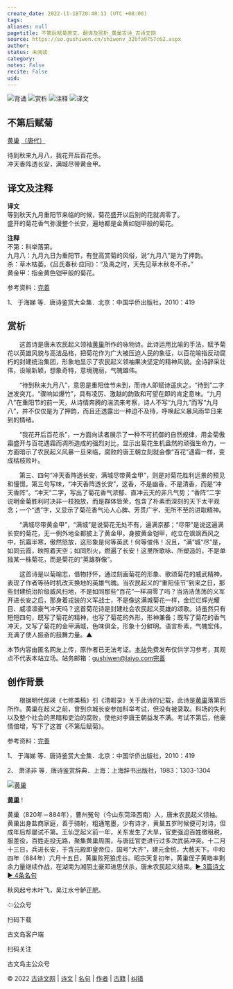 ```yaml
---
create_date: 2022-11-18T20:40:13 (UTC +08:00)
tags: 
aliases: null
pagetitle: 不第后赋菊原文、翻译及赏析_黄巢古诗_古诗文网
source: https://so.gushiwen.cn/shiwenv_32bfa9757c62.aspx
author: 
status: 未阅读
category: 
notes: False
recite: False
uid: 
---
```


![背诵](https://song.gushiwen.cn/siteimg/bei-pic.png) ![赏析](https://song.gushiwen.cn/siteimg/shang-pic.png) ![注释](https://song.gushiwen.cn/siteimg/zhu-pic.png) ![译文](https://song.gushiwen.cn/siteimg/yi-pic.png)

## 不第后赋菊

[黄巢](https://so.gushiwen.cn/authorv_45bdbf3f2268.aspx) [〔唐代〕](https://so.gushiwen.cn/shiwens/default.aspx?cstr=%e5%94%90%e4%bb%a3)

待到秋来九月八，我花开后百花杀。  
冲天香阵透长安，满城尽带黄金甲。

## 译文及注释



**译文**  
等到秋天九月重阳节来临的时候，菊花盛开以后别的花就凋零了。  
盛开的菊花香气弥漫整个长安，遍地都是金黄如铠甲般的菊花。

**注释**  
不第：科举落第。  
九月八：九月九日为重阳节，有登高赏菊的风俗，说“九月八”是为了押韵。  
杀：草木枯萎。《吕氏春秋·应同》：“及禹之时，天先见草木秋冬不杀。”  
黄金甲：指金黄色铠甲般的菊花。

参考资料：[完善](https://so.gushiwen.cn/jiucuo.aspx?u=%e7%bf%bb%e8%af%913782%e3%80%8a%e8%af%91%e6%96%87%e5%8f%8a%e6%b3%a8%e9%87%8a%e3%80%8b)

1、 于海娣 等．唐诗鉴赏大全集．北京：中国华侨出版社，2010：419

## 赏析



　　这首诗是唐末农民起义领袖[黄巢](https://so.gushiwen.cn/authorv_45bdbf3f2268.aspx)所作的咏物诗。此诗运用比喻的手法，赋予菊花以英雄风貌与高洁品格，把菊花作为广大被压迫人民的象征，以百花喻指反动腐朽的封建统治集团，形象地显示了农民起义领袖果决坚定的精神风貌。全诗辞采壮伟，设喻新颖，想象奇特，意境瑰丽，气魄雄伟。

　　“待到秋来九月八”，意思是重阳佳节未到，而诗人即赋诗遥庆之。“待到”二字迸发突兀，“骤响如爆竹”，具有凌厉、激越的韵致和可望在即的肯定意味。“九月八”在重阳节的前一天，从诗情奔腾的湍流来考察，诗人不写“九月九”而写“九月八”，并不仅仅是为了押韵，而且还透露出一种迫不及待，呼唤起义暴风雨早日来到的情绪。

　　“我花开后百花杀”，一方面向读者展示了一种不可抗御的自然规律，用金菊傲霜盛开与百花遇霜而凋所造成的强烈对比，显示出菊花生机盎然的顽强生命力，一方面暗示了农民起义风暴一旦来临，腐败的唐王朝立刻就会像“百花”遇霜一样，变成枯枝败叶。

　　第三、四句“冲天香阵透长安，满城尽带黄金甲”，则是对菊花胜利远景的预见和憧憬。第三句写味，“冲天香阵透长安”，这香，不是幽香，不是清香，而是“冲天香阵”。“冲天”二字，写出了菊花香气浓郁、直冲云天的非凡气势；“香阵”二字说明金菊胜利时决非一枝独放，而是群体皆荣，包含了朴素而深刻的天下太平观念；一个“透”字，又显示了菊花香气沁人心脾、芳贯广宇、无所不至的进取精神。

　　“满城尽带黄金甲”，“满城”是说菊花无处不有，遍满京都；“尽带”是说这遍满长安的菊花，无一例外地全都披上了黄金甲。身披黄金铠甲，屹立在飒飒西风之中，抗霜半寒，傲然怒放，这形象是何等英武！何等俊伟！况且，“满”城“尽”是，如同云霞，映照着天空；如同烈火，燃遍了长安！这里所歌咏、所塑造的，不是单独某一株菊花，而是菊花的“英雄群像”。

　　这首诗是以菊喻志，借物抒怀，通过刻画菊花的形象、歌颂菊花的威武精神，表现了作者等待时机改天换地的英雄气魄。当农民起义的“重阳佳节”到来之日，那些封建统治阶级威风扫地，不是如同那些“百花”一样凋零了吗？当浩浩荡荡的义军开进长安之后，那身着戎装的义军战士，不是像这满城菊花一样，金烂烂辉光耀目、威凛凛豪气冲天吗？这首菊花诗是封建社会农民起义英雄的颂歌。诗虽然只有短短四句，既写了菊花的精神，也写了菊花的外形，形神兼备；既写了菊花的香气冲天，又写了菊花的金甲满城，色味俱全，形象十分鲜明。语言朴素，气魄宏伟，充满了使人振奋的鼓舞力量。▲

本节内容由匿名网友上传，原作者已无法考证。[本站](https://www.gushiwen.cn/)免费发布仅供学习参考，其观点不代表本站立场。站务邮箱：gushiwen@laiyo.com[完善](https://so.gushiwen.cn/jiucuo.aspx?u=%e8%b5%8f%e6%9e%905255%e3%80%8a%e8%b5%8f%e6%9e%90%e3%80%8b)

## 创作背景



　　根据明代郎瑛《七修类稿》引《清暇录》关于此诗的记载，此诗是[黄巢](https://so.gushiwen.cn/authorv_45bdbf3f2268.aspx)落第后所作。黄巢在起义之前，曾到京城长安参加科举考试，但没有被录取。科场的失利以及整个社会的黑暗和吏治的腐败，使他对李唐王朝益发不满。考试不第后，他豪情倍增，写下了这首《不第后赋菊》。

参考资料：[完善](https://so.gushiwen.cn/jiucuo.aspx?u=%e8%b5%8f%e6%9e%905254%e3%80%8a%e5%88%9b%e4%bd%9c%e8%83%8c%e6%99%af%e3%80%8b)

1、 于海娣 等．唐诗鉴赏大全集．北京：中国华侨出版社，2010：419

2、 萧涤非 等．唐诗鉴赏辞典．上海：上海辞书出版社，1983：1303-1304

[![黄巢](https://song.gushiwen.cn/authorImg/huangchao.jpg)](https://so.gushiwen.cn/authorv_45bdbf3f2268.aspx)

[**黄巢**](https://so.gushiwen.cn/authorv_45bdbf3f2268.aspx) !

黄巢（820年－884年），曹州冤句（今山东菏泽西南）人，唐末农民起义领袖。黄巢出身盐商家庭，善于骑射，粗通笔墨，少有诗才，黄巢五岁时候便可对诗，但成年后却屡试不第。王仙芝起义前一年，关东发生了大旱，官吏强迫百姓缴租税，服差役，百姓走投无路，聚集黄巢周围，与唐廷官吏进行过多次武装冲突。十二月十三日，兵进长安，于含元殿即皇帝位，国号“大齐”，建元金统，大赦天下。中和四年（884年）六月十五日，黄巢败死狼虎谷。昭宗天复初年，黄巢侄子黄皓率剩余力量继续作战，在湖南为湘阴土豪邓进思伏杀，唐末农民起义结束。[► 3篇诗文](https://so.gushiwen.cn/shiwens/default.aspx?astr=%e9%bb%84%e5%b7%a2)　[► 4条名句](https://so.gushiwen.cn/mingjus/default.aspx?astr=%e9%bb%84%e5%b7%a2)



秋风起兮木叶飞，吴江水兮鲈正肥。

⇦公众号



扫码下载

古文岛客户端



扫码关注

古文岛主公众号

© 2022 [古诗文网](https://www.gushiwen.cn/) | [诗文](https://so.gushiwen.cn/shiwens/) | [名句](https://so.gushiwen.cn/mingjus/) | [作者](https://so.gushiwen.cn/authors/) | [古籍](https://so.gushiwen.cn/guwen/) | [纠错](https://so.gushiwen.cn/jiucuo.aspx?u=)
